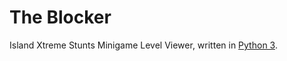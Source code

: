 The Blocker
===========

Island Xtreme Stunts Minigame Level Viewer, written in [Python 3](http://python.org).
